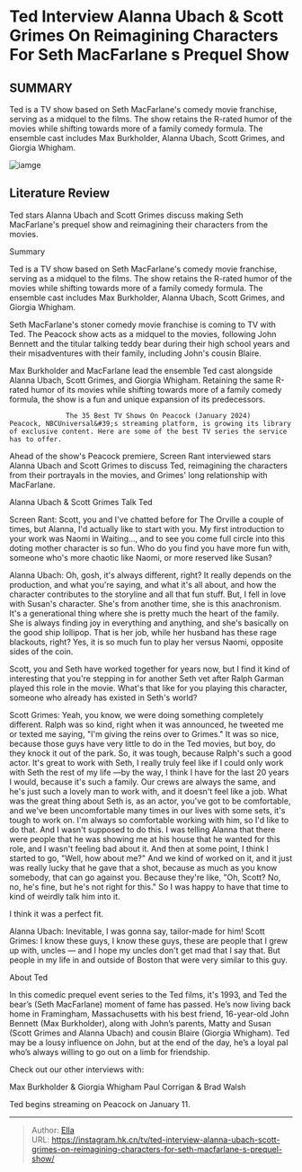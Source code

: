 # Ted Interview Alanna Ubach &amp; Scott Grimes On Reimagining Characters For Seth MacFarlane s Prequel Show


## SUMMARY 



  Ted is a TV show based on Seth MacFarlane&#39;s comedy movie franchise, serving as a midquel to the films.   The show retains the R-rated humor of the movies while shifting towards more of a family comedy formula.   The ensemble cast includes Max Burkholder, Alanna Ubach, Scott Grimes, and Giorgia Whigham.  

![iamge]()

## Literature Review
Ted stars Alanna Ubach and Scott Grimes discuss making Seth MacFarlane&#39;s prequel show and reimagining their characters from the movies.


Summary

  Ted is a TV show based on Seth MacFarlane&#39;s comedy movie franchise, serving as a midquel to the films.   The show retains the R-rated humor of the movies while shifting towards more of a family comedy formula.   The ensemble cast includes Max Burkholder, Alanna Ubach, Scott Grimes, and Giorgia Whigham.  





Seth MacFarlane&#39;s stoner comedy movie franchise is coming to TV with Ted. The Peacock show acts as a midquel to the movies, following John Bennett and the titular talking teddy bear during their high school years and their misadventures with their family, including John&#39;s cousin Blaire.




Max Burkholder and MacFarlane lead the ensemble Ted cast alongside Alanna Ubach, Scott Grimes, and Giorgia Whigham. Retaining the same R-rated humor of its movies while shifting towards more of a family comedy formula, the show is a fun and unique expansion of its predecessors.

                  The 35 Best TV Shows On Peacock (January 2024)   Peacock, NBCUniversal&#39;s streaming platform, is growing its library of exclusive content. Here are some of the best TV series the service has to offer.    

Ahead of the show&#39;s Peacock premiere, Screen Rant interviewed stars Alanna Ubach and Scott Grimes to discuss Ted, reimagining the characters from their portrayals in the movies, and Grimes&#39; long relationship with MacFarlane.


 Alanna Ubach &amp; Scott Grimes Talk Ted 
          

Screen Rant: Scott, you and I&#39;ve chatted before for The Orville a couple of times, but Alanna, I&#39;d actually like to start with you. My first introduction to your work was Naomi in Waiting..., and to see you come full circle into this doting mother character is so fun. Who do you find you have more fun with, someone who&#39;s more chaotic like Naomi, or more reserved like Susan?





Alanna Ubach: Oh, gosh, it&#39;s always different, right? It really depends on the production, and what you&#39;re saying, and what it&#39;s all about, and how the character contributes to the storyline and all that fun stuff. But, I fell in love with Susan&#39;s character. She&#39;s from another time, she is this anachronism. It&#39;s a generational thing where she is pretty much the heart of the family. She is always finding joy in everything and anything, and she&#39;s basically on the good ship lollipop. That is her job, while her husband has these rage blackouts, right? Yes, it is so much fun to play her versus Naomi, opposite sides of the coin.


Scott, you and Seth have worked together for years now, but I find it kind of interesting that you&#39;re stepping in for another Seth vet after Ralph Garman played this role in the movie. What&#39;s that like for you playing this character, someone who already has existed in Seth&#39;s world?


Scott Grimes: Yeah, you know, we were doing something completely different. Ralph was so kind, right when it was announced, he tweeted me or texted me saying, &#34;I&#39;m giving the reins over to Grimes.&#34; It was so nice, because those guys have very little to do in the Ted movies, but boy, do they knock it out of the park. So, it was tough, because Ralph&#39;s such a good actor. It&#39;s great to work with Seth, I really truly feel like if I could only work with Seth the rest of my life —by the way, I think I have for the last 20 years I would, because it&#39;s such a family. Our crews are always the same, and he&#39;s just such a lovely man to work with, and it doesn&#39;t feel like a job.
What was the great thing about Seth is, as an actor, you&#39;ve got to be comfortable, and we&#39;ve been uncomfortable many times in our lives with some sets, it&#39;s tough to work on. I&#39;m always so comfortable working with him, so I&#39;d like to do that. And I wasn&#39;t supposed to do this. I was telling Alanna that there were people that he was showing me at his house that he wanted for this role, and I wasn&#39;t feeling bad about it. And then at some point, I think I started to go, &#34;Well, how about me?&#34; And we kind of worked on it, and it just was really lucky that he gave that a shot, because as much as you know somebody, that can go against you. Because they&#39;re like, &#34;Oh, Scott? No, no, he&#39;s fine, but he&#39;s not right for this.&#34; So I was happy to have that time to kind of weirdly talk him into it.





I think it was a perfect fit.


Alanna Ubach: Inevitable, I was gonna say, tailor-made for him!
Scott Grimes: I know these guys, I know these guys, these are people that I grew up with, uncles — and I hope my uncles don&#39;t get mad that I say that. But people in my life in and outside of Boston that were very similar to this guy.




 About Ted 
         

In this comedic prequel event series to the Ted films, it&#39;s 1993, and Ted the bear’s (Seth MacFarlane) moment of fame has passed. He’s now living back home in Framingham, Massachusetts with his best friend, 16-year-old John Bennett (Max Burkholder), along with John’s parents, Matty and Susan (Scott Grimes and Alanna Ubach) and cousin Blaire (Giorgia Whigham). Ted may be a lousy influence on John, but at the end of the day, he’s a loyal pal who’s always willing to go out on a limb for friendship.




Check out our other interviews with:

  Max Burkholder &amp; Giorgia Whigham   Paul Corrigan &amp; Brad Walsh  



Ted begins streaming on Peacock on January 11.






---

> Author: [Ella](https://instagram.hk.cn/)  
> URL: https://instagram.hk.cn/tv/ted-interview-alanna-ubach-scott-grimes-on-reimagining-characters-for-seth-macfarlane-s-prequel-show/  

